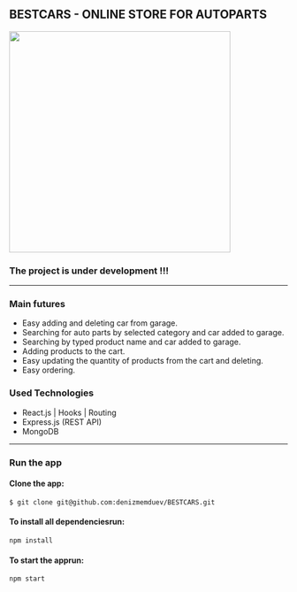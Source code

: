 ## BESTCARS - ONLINE STORE FOR AUTOPARTS



<img src="https://res.cloudinary.com/bestcar-bg/image/upload/v1637420109/Deniz%20Memduev/299-2996011_monitor-png-ipad-computer-monitors-software-jpg-computer_gwlh5v.png" width="400"  />

### The project is under development  !!!
<hr/>
  

 

 ### Main futures 

 -   Easy adding and deleting car from garage.
 -   Searching for auto parts by selected category and car added to garage.
 -   Searching by typed product name and  car added to garage.
 -   Adding products to the cart.
 -   Easy updating the quantity of products from the cart and deleting.
 -   Easy ordering.
 
### Used Technologies
  - React.js | Hooks | Routing  
  - Express.js (REST API)
  - MongoDB

  <hr/>
  
### Run the app 

#### Clone the app: 
  `$ git clone git@github.com:denizmemduev/BESTCARS.git`

#### To install all dependenciesrun: 
  `npm install`

#### To start the apprun: 
 `npm start`

